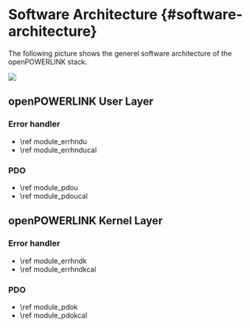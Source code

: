 Software Architecture {#software-architecture}
=====================

The following picture shows the generel software architecture of the openPOWERLINK
stack.

![](../../images/openpowerlink_architecture.png)

## openPOWERLINK User Layer

### Error handler
- \ref module_errhndu
- \ref module_errhnducal

### PDO
- \ref module_pdou
- \ref module_pdoucal


## openPOWERLINK Kernel Layer

### Error handler
- \ref module_errhndk
- \ref module_errhndkcal

### PDO
- \ref module_pdok
- \ref module_pdokcal